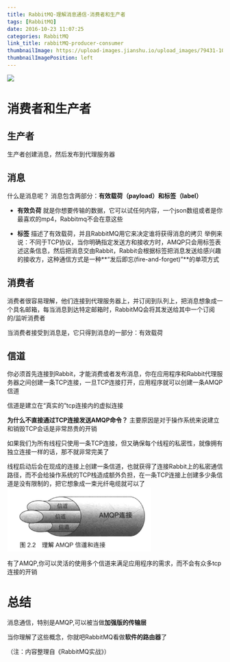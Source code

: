 ```yaml
---
title: RabbitMQ-理解消息通信-消费者和生产者
tags: [RabbitMQ]
date: 2016-10-23 11:07:25
categories: RabbitMQ
link_title: rabbitMQ-producer-consumer
thumbnailImage: https://upload-images.jianshu.io/upload_images/79431-10233747fe467500.png?imageMogr2/auto-orient/strip%7CimageView2/2/w/368/format/webp
thumbnailImagePosition: left
---
```

<!-- toc -->
<!-- more -->
![](https://upload-images.jianshu.io/upload_images/79431-10233747fe467500.png?imageMogr2/auto-orient/strip%7CimageView2/2/w/368/format/webp)


# 消费者和生产者

## 生产者
生产者创建消息，然后发布到代理服务器

<!--more-->

## 消息
什么是消息呢？ 
消息包含两部分：**有效载荷（payload）和标签（label）**




- **有效负荷**
就是你想要传输的数据，它可以试任何内容，一个json数组或者是你最喜欢的mp4，Rabbitmq不会在意这些

- **标签**
描述了有效载荷，并且RabbitMQ用它来决定谁将获得消息的拷贝
举例来说：不同于TCP协议，当你明确指定发送方和接收方时，AMQP只会用标签表述这条信息，然后把消息交由Rabbit，Rabbit会根据标签把消息发送给感兴趣的接收方，这种通信方式是一种**“发后即忘(fire-and-forget)”**的单项方式

## 消费者
消费者很容易理解，他们连接到代理服务器上，并订阅到队列上，把消息想象成一个具名邮箱，每当消息到达特定邮箱时，RabbitMQ会将其发送给其中一个订阅的/监听消费者

当消费者接受到消息是，它只得到消息的一部分：有效载荷

## 信道
你必须首先连接到Rabbit，才能消费或者发布消息，你在应用程序和Rabbit代理服务器之间创建一条TCP连接，一旦TCP连接打开，应用程序就可以创建一条AMQP信道

信道是建立在“真实的”tcp连接内的虚拟连接

**为什么不直接通过TCP连接发送AMQP命令？**
主要原因是对于操作系统来说建立和销毁TCP会话是非常昂贵的开销

如果我们为所有线程只使用一条TCP连接，但又确保每个线程的私密性，就像拥有独立连接一样的话，那不就非常完美了

线程启动后会在现成的连接上创建一条信道，也就获得了连接Rabbit上的私密通信路径，而不会给操作系统的TCP栈造成额外负担，在一条TCP连接上创建多少条信道是没有限制的，把它想象成一束光纤电缆就可以了
![](rabbitMQ-producer-consumer/01.png)

有了AMQP,你可以灵活的使用多个信道来满足应用程序的需求，而不会有众多tcp连接的开销

# 总结

消息通信，特别是AMQP,可以被当做**加强版的传输层**

当你理解了这些概念，你就吧RabbitMQ看做**软件的路由器**了

（注：内容整理自《RabbitMQ实战》）